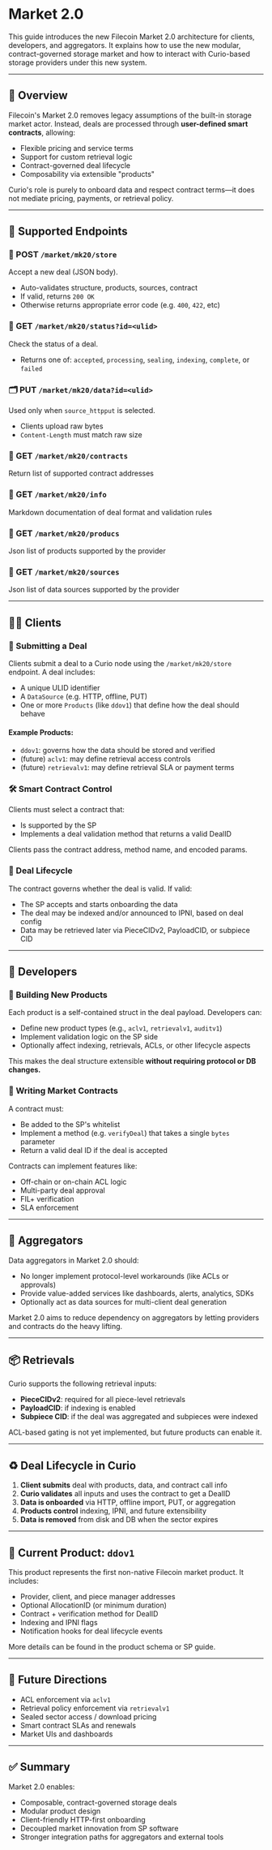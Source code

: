# Market 2.0

This guide introduces the new Filecoin Market 2.0 architecture for clients, developers, and aggregators. It explains how to use the new modular, contract-governed storage market and how to interact with Curio-based storage providers under this new system.

---

## 🧭 Overview

Filecoin's Market 2.0 removes legacy assumptions of the built-in storage market actor. Instead, deals are processed through **user-defined smart contracts**, allowing:

* Flexible pricing and service terms
* Support for custom retrieval logic
* Contract-governed deal lifecycle
* Composability via extensible "products"

Curio's role is purely to onboard data and respect contract terms—it does not mediate pricing, payments, or retrieval policy.

---

## 📡 Supported Endpoints

### 🔄 POST `/market/mk20/store`

Accept a new deal (JSON body).

* Auto-validates structure, products, sources, contract
* If valid, returns `200 OK`
* Otherwise returns appropriate error code (e.g. `400`, `422`, etc)

### 🧾 GET `/market/mk20/status?id=<ulid>`

Check the status of a deal.

* Returns one of: `accepted`, `processing`, `sealing`, `indexing`, `complete`, or `failed`

### 🗂 PUT `/market/mk20/data?id=<ulid>`

Used only when `source_httpput` is selected.

* Clients upload raw bytes
* `Content-Length` must match raw size

### 📜 GET `/market/mk20/contracts`

Return list of supported contract addresses

### 🧠 GET `/market/mk20/info`

Markdown documentation of deal format and validation rules

### 🧠 GET `/market/mk20/producs`

Json list of products supported by the provider

### 🧠 GET `/market/mk20/sources`

Json list of data sources supported by the provider

---

## 🧑‍💻 Clients

### 📝 Submitting a Deal

Clients submit a deal to a Curio node using the `/market/mk20/store` endpoint. A deal includes:

* A unique ULID identifier
* A `DataSource` (e.g. HTTP, offline, PUT)
* One or more `Products` (like `ddov1`) that define how the deal should behave

#### Example Products:

* `ddov1`: governs how the data should be stored and verified
* (future) `aclv1`: may define retrieval access controls
* (future) `retrievalv1`: may define retrieval SLA or payment terms

### 🛠 Smart Contract Control

Clients must select a contract that:

* Is supported by the SP
* Implements a deal validation method that returns a valid DealID

Clients pass the contract address, method name, and encoded params.

### 🔁 Deal Lifecycle

The contract governs whether the deal is valid. If valid:

* The SP accepts and starts onboarding the data
* The deal may be indexed and/or announced to IPNI, based on deal config
* Data may be retrieved later via PieceCIDv2, PayloadCID, or subpiece CID

---

## 🧱 Developers

### 🧩 Building New Products

Each product is a self-contained struct in the deal payload. Developers can:

* Define new product types (e.g., `aclv1`, `retrievalv1`, `auditv1`)
* Implement validation logic on the SP side
* Optionally affect indexing, retrievals, ACLs, or other lifecycle aspects

This makes the deal structure extensible **without requiring protocol or DB changes.**

### 🧠 Writing Market Contracts

A contract must:

* Be added to the SP's whitelist
* Implement a method (e.g. `verifyDeal`) that takes a single `bytes` parameter
* Return a valid deal ID if the deal is accepted

Contracts can implement features like:

* Off-chain or on-chain ACL logic
* Multi-party deal approval
* FIL+ verification
* SLA enforcement

---

## 🔁 Aggregators

Data aggregators in Market 2.0 should:

* No longer implement protocol-level workarounds (like ACLs or approvals)
* Provide value-added services like dashboards, alerts, analytics, SDKs
* Optionally act as data sources for multi-client deal generation

Market 2.0 aims to reduce dependency on aggregators by letting providers and contracts do the heavy lifting.

---

## 📦 Retrievals

Curio supports the following retrieval inputs:

* **PieceCIDv2**: required for all piece-level retrievals
* **PayloadCID**: if indexing is enabled
* **Subpiece CID**: if the deal was aggregated and subpieces were indexed

ACL-based gating is not yet implemented, but future products can enable it.

---

## ♻️ Deal Lifecycle in Curio

1. **Client submits** deal with products, data, and contract call info
2. **Curio validates** all inputs and uses the contract to get a DealID
3. **Data is onboarded** via HTTP, offline import, PUT, or aggregation
4. **Products control** indexing, IPNI, and future extensibility
5. **Data is removed** from disk and DB when the sector expires

---

## 🧪 Current Product: `ddov1`

This product represents the first non-native Filecoin market product. It includes:

* Provider, client, and piece manager addresses
* Optional AllocationID (or minimum duration)
* Contract + verification method for DealID
* Indexing and IPNI flags
* Notification hooks for deal lifecycle events

More details can be found in the product schema or SP guide.

---

## 🔮 Future Directions

* ACL enforcement via `aclv1`
* Retrieval policy enforcement via `retrievalv1`
* Sealed sector access / download pricing
* Smart contract SLAs and renewals
* Market UIs and dashboards

---

## ✅ Summary

Market 2.0 enables:

* Composable, contract-governed storage deals
* Modular product design
* Client-friendly HTTP-first onboarding
* Decoupled market innovation from SP software
* Stronger integration paths for aggregators and external tools

